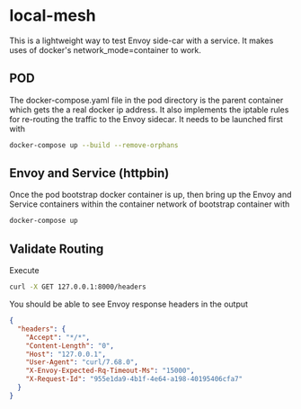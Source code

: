 # local-mesh
This is a lightweight way to test Envoy side-car with a service.
It makes uses of docker's network_mode=container to work.

## POD
The docker-compose.yaml file in the pod directory is the parent container which gets the a real docker ip address. It also implements the iptable rules for re-routing the traffic to the Envoy sidecar.
It needs to be launched first with
```sh
docker-compose up --build --remove-orphans
```

## Envoy and Service (httpbin)
Once the pod bootstrap docker container is up, then bring up the Envoy and Service containers within the container network of bootstrap container with
```sh
docker-compose up
```

## Validate Routing
Execute
```sh
curl -X GET 127.0.0.1:8000/headers
```
You should be able to see Envoy response headers in the output
```json
{
  "headers": {
    "Accept": "*/*",
    "Content-Length": "0",
    "Host": "127.0.0.1",
    "User-Agent": "curl/7.68.0",
    "X-Envoy-Expected-Rq-Timeout-Ms": "15000",
    "X-Request-Id": "955e1da9-4b1f-4e64-a198-40195406cfa7"
  }
}

```


